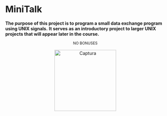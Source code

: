 # MiniTalk
**The purpose of this project is to program a small data exchange program using UNIX signals.**
**It serves as an introductory project to larger UNIX projects that will appear later in the course.**


<p align="center">
<sub>NO BONUSES</sub>
 </p>
 <p align="center">
<img width="194" alt="Captura" src="https://github.com/shoganaix/42PushSwap/assets/123943292/a706aec1-2095-45b3-b583-19fbcaf614c9">
</p>

 
